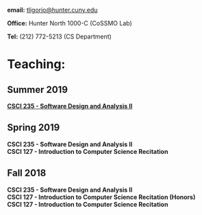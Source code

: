 **email:** tligorio@hunter.cuny.edu  

**Office:** Hunter North 1000-C (CoSSMO Lab)

**Tel:** (212) 772-5213 (CS Department)

# Teaching:

## Summer 2019
**[CSCI 235 - Software Design and Analysis II](CSCI235_Summer2019.md)**

## Spring 2019
**CSCI 235 - Software Design and Analysis II**  
**CSCI 127 - Introduction to Computer Science Recitation** 


## Fall 2018
**CSCI 235 - Software Design and Analysis II**   
**CSCI 127 - Introduction to Computer Science Recitation (Honors)**  
**CSCI 127 - Introduction to Computer Science Recitation** 
